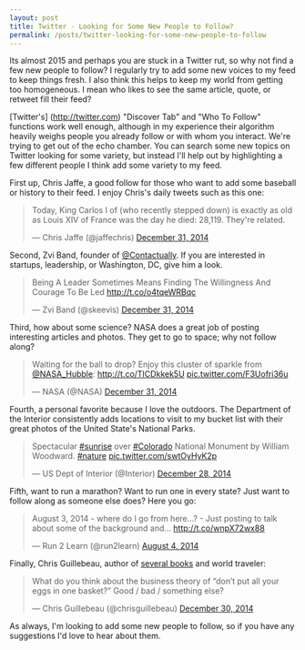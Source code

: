 ```yaml
---
layout: post
title: Twitter - Looking for Some New People to Follow?
permalink: /posts/twitter-looking-for-some-new-people-to-follow
---
```


Its almost 2015 and perhaps you are stuck in a Twitter rut, so why not find a few new people to follow? I regularly try to add some new voices to my feed to keep things fresh. I also think this helps to keep my world from getting too homogeneous. I mean who likes to see the same article, quote, or retweet fill their feed?

[Twitter's] (http://twitter.com) "Discover Tab" and "Who To Follow" functions work well enough, although in my experience their algorithm heavily weighs people you already follow or with whom you interact. We're trying to get out of the echo chamber. You can search some new topics on Twitter looking for some variety, but instead I'll help out by highlighting a few different people I think add some variety to my feed. 

First up, Chris Jaffe, a good follow for those who want to add some baseball or history to their feed. I enjoy Chris's daily tweets such as this one:
<blockquote class="twitter-tweet" lang="en"><p>Today, King Carlos I of (who recently stepped down) is exactly as old as Louis XIV of France was the day he died: 28,119. They&#39;re related.</p>&mdash; Chris Jaffe (@jaffechris) <a href="https://twitter.com/jaffechris/status/550300748912001024">December 31, 2014</a></blockquote>
<script async src="//platform.twitter.com/widgets.js" charset="utf-8"></script>

Second, Zvi Band, founder of [@Contactually](http://twitter.com/contactually). If you are interested in startups, leadership, or Washington, DC, give him a look.
<blockquote class="twitter-tweet" lang="en"><p>Being A Leader Sometimes Means Finding The Willingness And Courage To Be Led <a href="http://t.co/o4tqeWRBqc">http://t.co/o4tqeWRBqc</a></p>&mdash; Zvi Band (@skeevis) <a href="https://twitter.com/skeevis/status/550335848290725888">December 31, 2014</a></blockquote>
<script async src="//platform.twitter.com/widgets.js" charset="utf-8"></script>

Third, how about some science? NASA does a great job of posting interesting articles and photos. They get to go to space; why not follow along?
<blockquote class="twitter-tweet" lang="en"><p>Waiting for the ball to drop? Enjoy this cluster of sparkle from <a href="https://twitter.com/NASA_Hubble">@NASA_Hubble</a>: <a href="http://t.co/TICDkkek5U">http://t.co/TICDkkek5U</a> <a href="http://t.co/F3Uofri36u">pic.twitter.com/F3Uofri36u</a></p>&mdash; NASA (@NASA) <a href="https://twitter.com/NASA/status/550335374002630657">December 31, 2014</a></blockquote>
<script async src="//platform.twitter.com/widgets.js" charset="utf-8"></script>

Fourth, a personal favorite because I love the outdoors. The Department of the Interior consistently adds locations to visit to my bucket list with their great photos of the United State's National Parks.
<blockquote class="twitter-tweet" lang="en"><p>Spectacular <a href="https://twitter.com/hashtag/sunrise?src=hash">#sunrise</a> over <a href="https://twitter.com/hashtag/Colorado?src=hash">#Colorado</a> National Monument by William Woodward. <a href="https://twitter.com/hashtag/nature?src=hash">#nature</a> <a href="http://t.co/swtOyHyK2p">pic.twitter.com/swtOyHyK2p</a></p>&mdash; US Dept of Interior (@Interior) <a href="https://twitter.com/Interior/status/548996784388059136">December 28, 2014</a></blockquote>
<script async src="//platform.twitter.com/widgets.js" charset="utf-8"></script>

Fifth, want to run a marathon? Want to run one in every state? Just want to follow along as someone else does? Here you go:
<blockquote class="twitter-tweet" lang="en"><p>August 3, 2014 - where do I go from here…? - Just posting to talk about some of the background and... <a href="http://t.co/wnpX72wx88">http://t.co/wnpX72wx88</a></p>&mdash; Run 2 Learn (@run2learn) <a href="https://twitter.com/run2learn/status/496095933617434626">August 4, 2014</a></blockquote>
<script async src="//platform.twitter.com/widgets.js" charset="utf-8"></script>

Finally, Chris Guillebeau, author of [several books](https://www.goodreads.com/author/show/3367145.Chris_Guillebeau) and world traveler:
<blockquote class="twitter-tweet" lang="en"><p>What do you think about the business theory of “don’t put all your eggs in one basket?” Good / bad / something else?</p>&mdash; Chris Guillebeau (@chrisguillebeau) <a href="https://twitter.com/chrisguillebeau/status/549990502993362948">December 30, 2014</a></blockquote>
<script async src="//platform.twitter.com/widgets.js" charset="utf-8"></script>

As always, I'm looking to add some new people to follow, so if you have any suggestions I'd love to hear about them.
